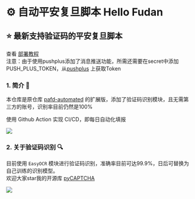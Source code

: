 # ⚙ 自动平安复旦脚本 Hello Fudan
## ⭐️ 最新支持验证码的平安复旦脚本

查看 [部署教程](https://github.com/ZiYang-xie/pafd-automated/tree/master/docs)  
注意：由于使用pushplus添加了消息推送功能，所需还需要在secret中添加PUSH_PLUS_TOKEN，从[pushplus](http://www.pushplus.plus/push1.html) 上获取Token

### 1. 简介 📃
本仓库是原仓库 [pafd-automated](https://github.com/FDUCSLG/pafd-automated) 的扩展版，添加了验证码识别模块，且无需第三方的账号，识别率目前仍然是100%

使用 Github Action 实现 CI/CD，即每日自动化填报

![](https://tva1.sinaimg.cn/large/008i3skNgy1gvtydb7os0j30pg0drwf7.jpg)

### 2. 关于验证码识别 🔍
目前使用 ```EasyOCR``` 模块进行验证码识别，准确率目前可达99.9%，日后可替换为自己训练的识别模型。  
欢迎大家star我的开源库 [pyCAPTCHA](https://github.com/ZiYang-xie/PyCAPTCHA)

![](https://tva1.sinaimg.cn/large/008i3skNgy1gvtyc9lzodj30oy0l4tb5.jpg)




  
